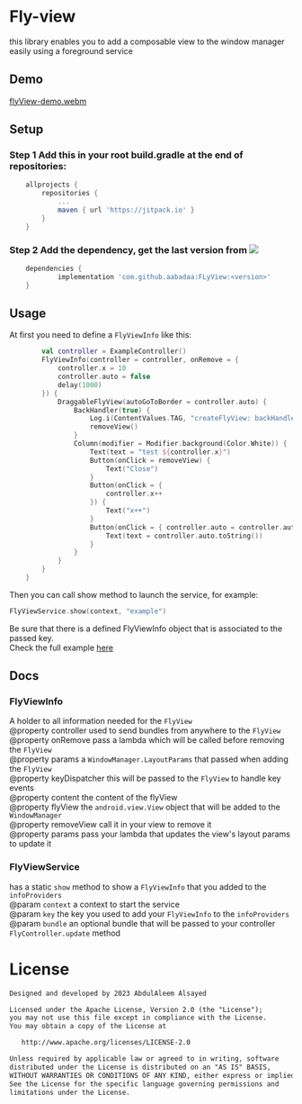 # Fly-view
this library enables you to add a composable view to the window manager easily using a foreground service
## Demo
[flyView-demo.webm](https://github.com/aabadaa/FLyView/assets/54916786/79d6c4f2-6a83-4ac4-a44c-8e3f74d58dfa)

## Setup
### Step 1 Add this in your root build.gradle at the end of repositories:
```groovy
	allprojects {
		repositories {
			...
			maven { url 'https://jitpack.io' }
		}
	}
```
### Step 2 Add the dependency, get the last version from [![](https://jitpack.io/v/aabadaa/FLyView.svg)](https://jitpack.io/#aabadaa/FLyView)
```groovy
	dependencies {
	        implementation 'com.github.aabadaa:FLyView:<version>'
	}
```
## Usage
At first you need to define a ```FlyViewInfo``` like this:
```kotlin
        val controller = ExampleController()
        FlyViewInfo(controller = controller, onRemove = {
            controller.x = 10
            controller.auto = false
            delay(1000)
        }) {
            DraggableFlyView(autoGoToBorder = controller.auto) {
                BackHandler(true) {
                    Log.i(ContentValues.TAG, "createFlyView: backHandler")
                    removeView()
                }
                Column(modifier = Modifier.background(Color.White)) {
                    Text(text = "test ${controller.x}")
                    Button(onClick = removeView) {
                        Text("Close")
                    }
                    Button(onClick = {
                        controller.x++
                    }) {
                        Text("x++")
                    }
                    Button(onClick = { controller.auto = controller.auto.not() }) {
                        Text(text = controller.auto.toString())
                    }
                }
            }
        }
    }
```
Then you can call show method to launch the service, for example:
  ```kotlin
  FlyViewService.show(context, "example")
  ````
Be sure that there is a defined FlyViewInfo object  that is associated to the passed key.<br>
Check the full example [here](https://github.com/aabadaa/FLyView/blob/master/app/src/main/java/com/abada/flyview/ExampleController.kt)
## Docs
### FlyViewInfo
A holder to all information needed for the ```FlyView```<br>
   @property controller used to send bundles from anywhere to the ```FlyView```<br>
   @property onRemove pass a lambda which will be called before removing the ```FlyView```<br>
   @property params a ```WindowManager.LayoutParams``` that passed when adding the ```FlyView```<br>
   @property keyDispatcher this will be passed to the ```FlyView``` to handle key events<br>
   @property content the content of the flyView<br>
   @property flyView the ```android.view.View``` object that will be added to the ```WindowManager```<br>
   @property removeView call it in your view to remove it<br>
   @property params pass your lambda that updates the view's layout params to update it<br>
### FlyViewService
has a static ```show``` method to show a ```FlyViewInfo``` that you added to the ```infoProviders```<br>
   @param ```context``` a context to start the service<br>
   @param ```key``` the key you used to add your ```FlyViewInfo``` to the ```infoProviders```<br>
   @param ```bundle``` an optional bundle that will be passed to your controller ```FlyController.update``` method<br>

# License
```xml
Designed and developed by 2023 AbdulAleem Alsayed

Licensed under the Apache License, Version 2.0 (the "License");
you may not use this file except in compliance with the License.
You may obtain a copy of the License at

   http://www.apache.org/licenses/LICENSE-2.0

Unless required by applicable law or agreed to in writing, software
distributed under the License is distributed on an "AS IS" BASIS,
WITHOUT WARRANTIES OR CONDITIONS OF ANY KIND, either express or implied.
See the License for the specific language governing permissions and
limitations under the License.
```

